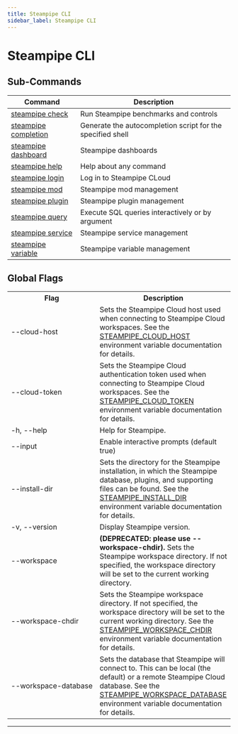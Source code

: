 ```yaml
---
title: Steampipe CLI
sidebar_label: Steampipe CLI
---
```


# Steampipe CLI

## Sub-Commands

| Command | Description
|-|-
| [steampipe check](reference/cli/check)    | Run Steampipe benchmarks and controls
| [steampipe completion](reference/cli/completion)| Generate the autocompletion script for the specified shell
| [steampipe dashboard](reference/cli/dashboard)| Steampipe dashboards
| [steampipe help](reference/cli/help)      | Help about any command
| [steampipe login](reference/cli/login)        | Log in to Steampipe CLoud
| [steampipe mod](reference/cli/mod)        | Steampipe mod management
| [steampipe plugin](reference/cli/plugin)  | Steampipe plugin management
| [steampipe query](reference/cli/query)    | Execute SQL queries interactively or by argument
| [steampipe service](reference/cli/service)| Steampipe service management
| [steampipe variable](reference/cli/variable)| Steampipe variable management


## Global Flags


<table>
  <tr> 
    <th> Flag </th> 
    <th> Description </th> 
  </tr>

  <tr> 
    <td nowrap="true"> <inlineCode>--cloud-host</inlineCode>  </td> 
    <td>  Sets the Steampipe Cloud host used when connecting to Steampipe Cloud workspaces.  See the <a href="/docs/reference/env-vars/steampipe_cloud_host">STEAMPIPE_CLOUD_HOST</a> environment variable documentation for details. </td>
  </tr>

  <tr> 
    <td nowrap="true"> <inlineCode>--cloud-token</inlineCode>  </td> 
    <td>  Sets the Steampipe Cloud authentication token used when connecting to Steampipe Cloud workspaces.  See the <a href="/docs/reference/env-vars/steampipe_cloud_token">STEAMPIPE_CLOUD_TOKEN</a> environment variable documentation for details. </td>
  </tr>

  <tr> 
    <td nowrap="true"> <inlineCode>-h</inlineCode>, <inlineCode>--help</inlineCode> </td> 
    <td>  Help for Steampipe. </td> 
  </tr>

  <tr> 
    <td nowrap="true"> <inlineCode>--input</inlineCode> </td> 
    <td>  Enable interactive prompts (default true) </td> 
  </tr>
                        

  <tr> 
    <td nowrap="true"> <inlineCode>--install-dir</inlineCode>  </td> 
    <td>  Sets the directory for the Steampipe installation, in which the Steampipe database, plugins, and supporting files can be found.  See the <a href="/docs/reference/env-vars/steampipe_install_dir">STEAMPIPE_INSTALL_DIR</a> environment variable documentation for details. </td>
  </tr>


<!--
  <tr> 
    <td nowrap="true"> <inlineCode>--schema-comments</inlineCode></td> 
    <td>   Include schema comments when importing connection schemas (default true).  Set to false to reduce the load time for very high connection counts.  If you disable schema comments, the inspect command will not have descriptions. </td> 
  </tr>

-->
  <tr> 
    <td nowrap="true"> <inlineCode>-v</inlineCode>, <inlineCode>--version</inlineCode>  </td> 
    <td>  Display Steampipe version. </td> 
  </tr>

  <tr> 
    <td nowrap="true"> <inlineCode>--workspace</inlineCode>  </td> 
    <td>  <b>(DEPRECATED: please use <inlineCode>--workspace-chdir</inlineCode>).</b> Sets the Steampipe workspace directory.  If not specified, the workspace directory will be set to the current working directory. </td>
  </tr>

  <tr> 
    <td nowrap="true"> <inlineCode>--workspace-chdir</inlineCode>  </td> 
    <td>  Sets the Steampipe workspace directory.  If not specified, the workspace directory will be set to the current working directory.  See the <a href="/docs/reference/env-vars/steampipe_workspace_chdir">STEAMPIPE_WORKSPACE_CHDIR</a> environment variable documentation for details. </td>
  </tr>

  <tr> 
    <td nowrap="true"> <inlineCode>--workspace-database</inlineCode>  </td> 
    <td>  Sets the database that Steampipe will connect to. This can be <inlineCode>local</inlineCode> (the default) or a remote Steampipe Cloud database.  See the <a href="/docs/reference/env-vars/steampipe_workspace_database">STEAMPIPE_WORKSPACE_DATABASE</a> environment variable documentation for details. </td>
  </tr>


</table>



---


